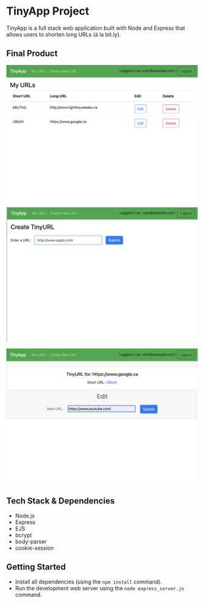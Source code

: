 # TinyApp Project

TinyApp is a full stack web application built with Node and Express that allows users to shorten long URLs (à la bit.ly).

## Final Product

!["List of all the long URLs with their shortened URL. User can edit and delete."](https://github.com/cynthiaaleung/tinyapp/blob/master/docs/urls.png)

!["Page to create new shortened URL"](https://github.com/cynthiaaleung/tinyapp/blob/master/docs/urls-new.png)

!["Page to edit long URL for the shortened URL"](https://github.com/cynthiaaleung/tinyapp/blob/master/docs/urls-shortURL-edit.png)

## Tech Stack & Dependencies

- Node.js
- Express
- EJS
- bcrypt
- body-parser
- cookie-session

## Getting Started

- Install all dependencies (using the `npm install` command).
- Run the development web server using the `node express_server.js` command.
